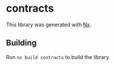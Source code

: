 # contracts

This library was generated with [Nx](https://nx.dev).

## Building

Run `nx build contracts` to build the library.
